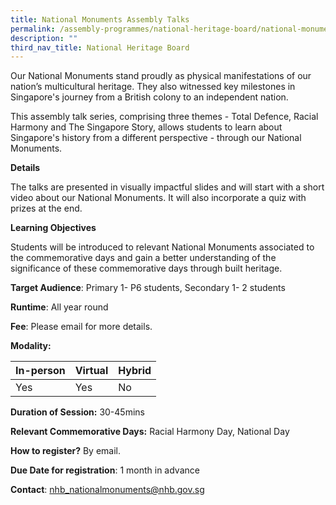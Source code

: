 ```yaml
---
title: National Monuments Assembly Talks
permalink: /assembly-programmes/national-heritage-board/national-monuments-assembly-talks/
description: ""
third_nav_title: National Heritage Board
---
```

Our National Monuments stand proudly as physical manifestations of our nation’s multicultural heritage. They also witnessed key milestones in Singapore's journey from a British colony to an independent nation.

This assembly talk series, comprising three themes - Total Defence, Racial Harmony and The Singapore Story, allows students to learn about Singapore's history from a different perspective - through our National Monuments.

**Details**

The talks are presented in visually impactful slides and will start with a short video about our National Monuments. It will also incorporate a quiz with prizes at the end.

**Learning Objectives**

Students will be introduced to relevant National Monuments associated to the commemorative days and gain a better understanding of the significance of these commemorative days through built heritage.

**Target Audience**: Primary 1- P6 students, Secondary 1- 2 students

**Runtime**: All year round

**Fee**: Please email for more details.

**Modality:**

| In-person | Virtual | Hybrid |
| -------- | -------- | -------- |
| Yes     | Yes     | No    |

**Duration of Session:** 30-45mins

**Relevant Commemorative Days:** Racial Harmony Day, National Day

**How to register?** By email.

**Due Date for registration**: 1 month in advance

**Contact**: nhb_nationalmonuments@nhb.gov.sg